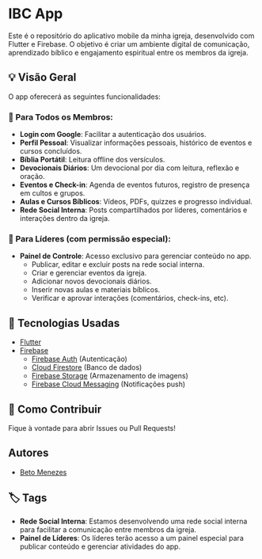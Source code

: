 # IBC App

Este é o repositório do aplicativo mobile da minha igreja, desenvolvido com Flutter e Firebase. O objetivo é criar um ambiente digital de comunicação, aprendizado bíblico e engajamento espiritual entre os membros da igreja.

## 💡 Visão Geral

O app oferecerá as seguintes funcionalidades:

### 🔹 Para Todos os Membros:
- **Login com Google**: Facilitar a autenticação dos usuários.
- **Perfil Pessoal**: Visualizar informações pessoais, histórico de eventos e cursos concluídos.
- **Bíblia Portátil**: Leitura offline dos versículos.
- **Devocionais Diários**: Um devocional por dia com leitura, reflexão e oração.
- **Eventos e Check-in**: Agenda de eventos futuros, registro de presença em cultos e grupos.
- **Aulas e Cursos Bíblicos**: Vídeos, PDFs, quizzes e progresso individual.
- **Rede Social Interna**: Posts compartilhados por líderes, comentários e interações dentro da igreja.

### 🔹 Para Líderes (com permissão especial):
- **Painel de Controle**: Acesso exclusivo para gerenciar conteúdo no app.
  - Publicar, editar e excluir posts na rede social interna.
  - Criar e gerenciar eventos da igreja.
  - Adicionar novos devocionais diários.
  - Inserir novas aulas e materiais bíblicos.
  - Verificar e aprovar interações (comentários, check-ins, etc).

## 🔧 Tecnologias Usadas

- [Flutter](https://flutter.dev/ )
- [Firebase](https://firebase.google.com/ )
  - [Firebase Auth](https://firebase.google.com/products/auth ) (Autenticação)
  - [Cloud Firestore](https://firebase.google.com/products/firestore ) (Banco de dados)
  - [Firebase Storage](https://firebase.google.com/products/storage ) (Armazenamento de imagens)
  - [Firebase Cloud Messaging](https://firebase.google.com/products/cloud-messaging ) (Notificações push)

## 🚀 Como Contribuir

Fique à vontade para abrir Issues ou Pull Requests!

## Autores

- [Beto Menezes](https://github.com/BetoMenezesArt )

## 🏷️ Tags

- **Rede Social Interna**: Estamos desenvolvendo uma rede social interna para facilitar a comunicação entre membros da igreja.
- **Painel de Líderes**: Os líderes terão acesso a um painel especial para publicar conteúdo e gerenciar atividades do app.
